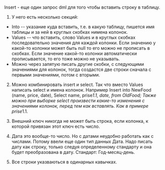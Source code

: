 ﻿Insert - еще один запрос dml для того чтобы вставить строку в таблицу.
1. У него есть несколько секций: 
  - Into -- указание куда вставить, т.е. в какую таблицу, 
    пишется имя таблицы и за ней в круглых скобках нимена колонок.
  - Values -- что вставить, слово Values и в круглых скобках последовательно 
    значения для каждой колонки.
    Если значению у какой-то колонки может быть null то его можно не прописать в 
    скобках. Если значение какой-то колонки автоматически прописывается, то его тоже 
    можно не указывать.
  - Можно через запятую писать другие скобки, с следующими значениями для колонок, тогда
    создастся две строки сначала с первыми значениями, потом с вторыми.
  
2. Можно комбинировать insert и select. Так что вместо Values 
   написать select и имена колонок. Например 
   Insert into NewFood (name, price, date), 
   Select name, prise*1.1, date, from OldFood; Также можно при выборке select
   произвести какие-то изменения с значениями колонок, перед тем как вставлять. 
   Как в примере prise*1.1.

3. Внешний ключ никогда не может быть строка, если колонка, 
   к которой привязан этот ключ есть число. 

4. Дата это вообще-то число. Но с датами неудобно работать как с числами. Потому ввели
   еще один тип данных Дата. Надо писать дату как строку, только следуя определенному
   стандарту и она будет преобразована в дату. Стандарт: Год-месяц-день.
5. Все строки указваються в одинарных кавычках.
